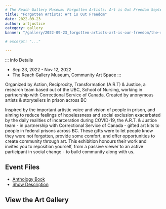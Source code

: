 ```yaml
---
# The Reach Gallery Museum: Forgotten Artists: Art is Out Freedom September 23-November 12, 2022
title: "Forgotten Artists: Art is Out Freedom"
date: 2022-09-23
author: artjustice
category: gallery
banner: "/gallery/2022-09-23_forgotten-artists-art-is-our-freedom/the-reach-1.jpg"

# excerpt: "..."

---
```


<BlogPostHeader 
  hideCategory="true"
  hideDate="true"
  hideBanner="true"
  hideAuthor="true"
  returnLink="/gallery"
  returnText="Back to All Galleries"
/>

::: info Details

- Sep 23, 2022 - Nov 12, 2022
- The Reach Gallery Museum, Community Art Space
:::

Organized by Action, Reciprocity, Transformation (A.R.T) & Justice, a research team based out of the UBC, School of Nursing, working in partnership with Correctional Service of Canada. Created by anonymous artists & storytellers in prison across BC

Inspired by the important artistic voice and vision of people in prison, and aiming to reduce feelings of hopelessness and social exclusion exacerbated by the daily realities of incarceration during COVID-19, the A.R.T. & Justice team - in partnership with Correctional Service of Canada - gifted art kits to people in federal prisons across BC. These gifts were to let people know they were not forgotten, provide some comfort, and offer opportunities to create community through art. This exhibition honours their work and invites you to reposition yourself, from a passive viewer to an active participant in social change - to build community along with us.

## Event Files

- [Anthology Book](/gallery/2022-09-23_forgotten-artists-art-is-our-freedom/anthology_book.pdf)
- [Show Description](/gallery/2022-09-23_forgotten-artists-art-is-our-freedom/show_description.pdf)

## View the Art Gallery

<ImageGallery
    title="Forgotten Artists: Art is Out Freedom"
    date="2022-09-23"
    :folders="[
        '/public/gallery/2022-09-23_forgotten-artists-art-is-our-freedom',
    ]"
/>
